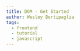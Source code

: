 ```yaml
---
title: DOM - Get Started
author: Wesley Bertipaglia
tags:
  - frontend
  - tutorial
  - javascript
---
```

